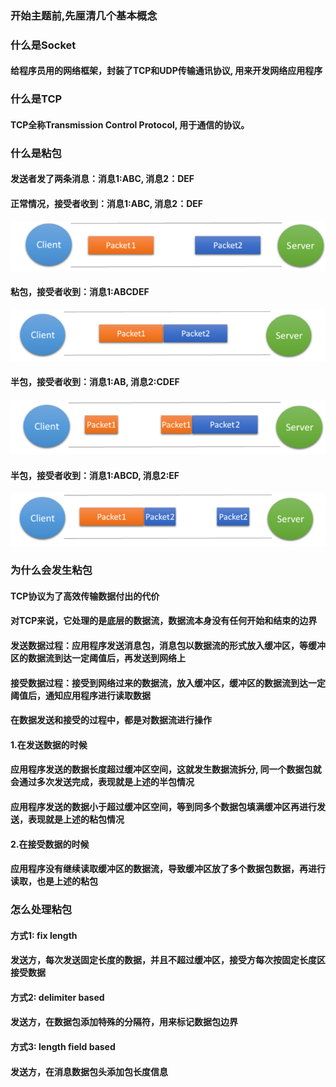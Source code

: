 ### 开始主题前,先厘清几个基本概念

### 什么是Socket
#### 给程序员用的网络框架，封装了TCP和UDP传输通讯协议, 用来开发网络应用程序

### 什么是TCP
#### TCP全称Transmission Control Protocol, 用于通信的协议。

### 什么是粘包
#### 发送者发了两条消息：消息1:ABC, 消息2：DEF
#### 正常情况，接受者收到：消息1:ABC, 消息2：DEF
![](img/img.png)
#### 粘包，接受者收到：消息1:ABCDEF
![](img/img_1.png)
#### 半包，接受者收到：消息1:AB, 消息2:CDEF
![](img/img_2.png)
#### 半包，接受者收到：消息1:ABCD, 消息2:EF
![](img/img_3.png)

### 为什么会发生粘包
#### TCP协议为了高效传输数据付出的代价
#### 对TCP来说，它处理的是底层的数据流，数据流本身没有任何开始和结束的边界
#### 发送数据过程：应用程序发送消息包，消息包以数据流的形式放入缓冲区，等缓冲区的数据流到达一定阈值后，再发送到网络上
#### 接受数据过程：接受到网络过来的数据流，放入缓冲区，缓冲区的数据流到达一定阈值后，通知应用程序进行读取数据
#### 在数据发送和接受的过程中，都是对数据流进行操作
#### 1.在发送数据的时候
#### 应用程序发送的数据长度超过缓冲区空间，这就发生数据流拆分, 同一个数据包就会通过多次发送完成，表现就是上述的半包情况
#### 应用程序发送的数据小于超过缓冲区空间，等到同多个数据包填满缓冲区再进行发送，表现就是上述的粘包情况
#### 2.在接受数据的时候
#### 应用程序没有继续读取缓冲区的数据流，导致缓冲区放了多个数据包数据，再进行读取，也是上述的粘包

### 怎么处理粘包
#### 方式1: fix length
#### 发送方，每次发送固定长度的数据，并且不超过缓冲区，接受方每次按固定长度区接受数据

#### 方式2: delimiter based
#### 发送方，在数据包添加特殊的分隔符，用来标记数据包边界

#### 方式3: length field based
#### 发送方，在消息数据包头添加包长度信息
